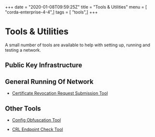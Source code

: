 +++
date = "2020-01-08T09:59:25Z"
title = "Tools & Utilities"
menu = [ "corda-enterprise-4-4",]
tags = [ "tools",]
+++


# Tools & Utilities

A small number of tools are available to help with setting up, running and testing a network.


## Public Key Infrastructure



## General Running Of Network


* [Certificate Revocation Request Submission Tool](tool-crr-submission.md)



## Other Tools


* [Config Obfuscation Tool](config-obfuscation-tool.md)

* [CRL Endpoint Check Tool](crl-endpoint-check-tool.md)



